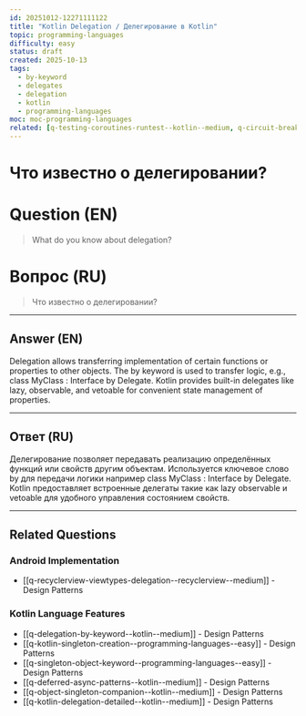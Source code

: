 ```yaml
---
id: 20251012-12271111122
title: "Kotlin Delegation / Делегирование в Kotlin"
topic: programming-languages
difficulty: easy
status: draft
created: 2025-10-13
tags:
  - by-keyword
  - delegates
  - delegation
  - kotlin
  - programming-languages
moc: moc-programming-languages
related: [q-testing-coroutines-runtest--kotlin--medium, q-circuit-breaker-coroutines--kotlin--hard, q-coroutine-timeout-withtimeout--kotlin--medium]
---
```

# Что известно о делегировании?

# Question (EN)
> What do you know about delegation?

# Вопрос (RU)
> Что известно о делегировании?

---

## Answer (EN)

Delegation allows transferring implementation of certain functions or properties to other objects. The by keyword is used to transfer logic, e.g., class MyClass : Interface by Delegate. Kotlin provides built-in delegates like lazy, observable, and vetoable for convenient state management of properties.

---

## Ответ (RU)

Делегирование позволяет передавать реализацию определённых функций или свойств другим объектам. Используется ключевое слово by для передачи логики например class MyClass : Interface by Delegate. Kotlin предоставляет встроенные делегаты такие как lazy observable и vetoable для удобного управления состоянием свойств.


---

## Related Questions

### Android Implementation
- [[q-recyclerview-viewtypes-delegation--recyclerview--medium]] - Design Patterns

### Kotlin Language Features
- [[q-delegation-by-keyword--kotlin--medium]] - Design Patterns
- [[q-kotlin-singleton-creation--programming-languages--easy]] - Design Patterns
- [[q-singleton-object-keyword--programming-languages--easy]] - Design Patterns
- [[q-deferred-async-patterns--kotlin--medium]] - Design Patterns
- [[q-object-singleton-companion--kotlin--medium]] - Design Patterns
- [[q-kotlin-delegation-detailed--kotlin--medium]] - Design Patterns
